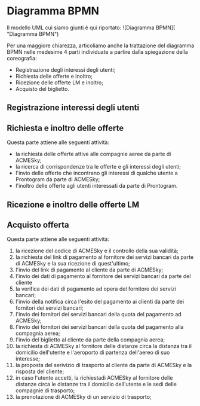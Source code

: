 # Diagramma BPMN

Il modello UML cui siamo giunti è qui riportato:
![Diagramma BPMN](
 "Diagramma BPMN")

Per una maggiore chiarezza, articoliamo anche la trattazione del diagramma BPMN nelle medesime 4 parti individuate a partire dalla spiegazione della coreografia:
- Registrazione degli interessi degli utenti;
- Richiesta delle offerte e inoltro;
- Ricezione delle offerte LM e inoltro;
- Acquisto del biglietto.

## Registrazione interessi degli utenti

## Richiesta e inoltro delle offerte


Questa parte attiene alle seguenti attività:
- la richiesta delle offerte attive alle compagnie aeree da parte di ACMESky;
- la ricerca di corrispondenze tra le offerte e gli interessi degli utenti;
- l'invio delle offerte che incontrano gli interessi di qualche utente a Prontogram da parte di ACMESky;
- l'inoltro delle offerte agli utenti interessati da parte di Prontogram.


## Ricezione e inoltro delle offerte LM

## Acquisto offerta

Questa parte attiene alle seguenti attività:
1. la ricezione del codice di ACMESky e il controllo della sua validità;
2. la richiesta del link di pagamento al fornitore dei servizi bancari da parte di ACMESky e la sua ricezione di quest'ultimo;
3. l'invio del link di pagamento al cliente da parte di ACMESky;
4. l'invio dei dati di pagamento al fornitore dei servizi bancari da parte del cliente
5. la verifica dei dati di pagamento ad opera del fornitore dei servizi bancari;
6. l'invio della notifica circa l'esito del pagamento ai clienti da parte dei fornitori dei servizi bancari;
7. l'invio dei fornitori dei servizi bancari della quota del pagamento ad ACMESky;
8. l'invio dei fornitori dei servizi bancari della quota del pagamento alla compagnia aerea;
9. l'invio del biglietto al cliente da parte della compagnia aerea;
10. la richiesta di ACMESky al fornitore delle distanze circa la distanza tra il domicilio dell'utente e l'aeroporto di partenza dell'aereo di suo interesse;
11. la proposta del serivizio di trasporto al cliente da parte di ACMESky e la risposta del cliente;
12. in caso l'utente accetti, la richiestadi ACMESky al fornitore delle distanze circa le distanze tra il domicilio dell'utente e le sedi delle compagnie di trasporto;
13. la prenotazione di ACMESky di un servizio di trasporto;  
